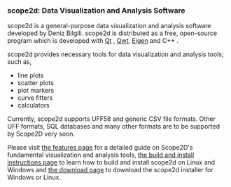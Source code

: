 ### scope2d: Data Visualization and Analysis Software

scope2d is a general-purpose data visualization and analysis software developed by Deniz Bilgili. scope2d is distributed as a free, open-source program which is developed with [Qt](https://www.qt.io/) , [Qwt](http://qwt.sourceforge.net/), [Eigen](http://eigen.tuxfamily.org) and C++ . 

scope2d provides necessary tools for data visualization and analysis tools; such as,

- line plots
- scatter plots
- plot markers
- curve fitters
- calculators

Currently, scope2d supports UFF58 and generic CSV file formats. Other UFF formats, SQL databases and many other formats are to be supported by Scope2D very soon. 

Please visit [the features page]({{site.baseurl}}/website/features.md) for a detailed guide on Scope2D's fundamental visualization and analysis tools, [the build and install instructions page](/website/buildandinstall.html) to learn how to build and install scope2d on Linux and Windows and [the download page](/website/download.html) to download the scope2d installer for Windows or Linux.
